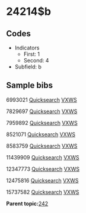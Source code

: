 # 24214$b

## Codes

-   Indicators
    -   First: 1
    -   Second: 4
-   Subfield: b

## Sample bibs

6993021 [Quicksearch](https://search.library.yale.edu/catalog/6993021) [VXWS](http://prodorbis.library.yale.edu:7014/vxws/GetHoldingsService?bibId=6993021)

7829697 [Quicksearch](https://search.library.yale.edu/catalog/7829697) [VXWS](http://prodorbis.library.yale.edu:7014/vxws/GetHoldingsService?bibId=7829697)

7959892 [Quicksearch](https://search.library.yale.edu/catalog/7959892) [VXWS](http://prodorbis.library.yale.edu:7014/vxws/GetHoldingsService?bibId=7959892)

8521071 [Quicksearch](https://search.library.yale.edu/catalog/8521071) [VXWS](http://prodorbis.library.yale.edu:7014/vxws/GetHoldingsService?bibId=8521071)

8583759 [Quicksearch](https://search.library.yale.edu/catalog/8583759) [VXWS](http://prodorbis.library.yale.edu:7014/vxws/GetHoldingsService?bibId=8583759)

11439909 [Quicksearch](https://search.library.yale.edu/catalog/11439909) [VXWS](http://prodorbis.library.yale.edu:7014/vxws/GetHoldingsService?bibId=11439909)

12347773 [Quicksearch](https://search.library.yale.edu/catalog/12347773) [VXWS](http://prodorbis.library.yale.edu:7014/vxws/GetHoldingsService?bibId=12347773)

12475816 [Quicksearch](https://search.library.yale.edu/catalog/12475816) [VXWS](http://prodorbis.library.yale.edu:7014/vxws/GetHoldingsService?bibId=12475816)

15737582 [Quicksearch](https://search.library.yale.edu/catalog/15737582) [VXWS](http://prodorbis.library.yale.edu:7014/vxws/GetHoldingsService?bibId=15737582)

**Parent topic:**[242](../../tags/242/242.md)

